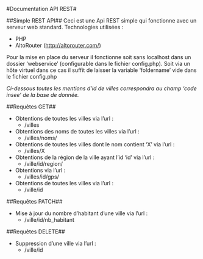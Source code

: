 #Documentation API REST#

##Simple REST API##
Ceci est une Api REST simple qui fonctionne avec un serveur web standard.
Technologies utilisées : 
* PHP
* AltoRouter (http://altorouter.com/)

Pour la mise en place du serveur il fonctionne soit sans localhost dans un dossier ‘webservice’ (configurable dans le fichier config.php). Soit via un hôte virtuel dans ce cas il suffit de laisser la variable ‘foldername’ vide dans le fichier config.php

*Ci-dessous toutes les mentions d’id de villes correspondra au champ ‘code insee’ de la base de donnée.*

##Requêtes GET##
* Obtentions de toutes les villes via l’url : 
  * /villes
* Obtentions des noms de toutes les villes via l’url : 
  * /villes/noms/
* Obtentions de toutes les villes dont le nom contient ‘X’ via l’url : 
  * /villes/X
* Obtentions de la région de la ville ayant l’id ‘id’ via l’url : 
  * /ville/id/region/
* Obtentions via l’url : 
  * /villes/id/gps/
* Obtentions de toutes les villes via l’url : 
  * /ville/id

 
##Requêtes PATCH##
* Mise à jour du nombre d’habitant d’une ville via l’url : 
  * /ville/id/nb_habitant


##Requêtes DELETE##
* Suppression d’une ville via l’url : 
  * /ville/id
